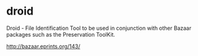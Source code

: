 # droid
Droid - File Identification Tool to be used in conjunction with other Bazaar packages such as the Preservation ToolKit.

http://bazaar.eprints.org/143/

